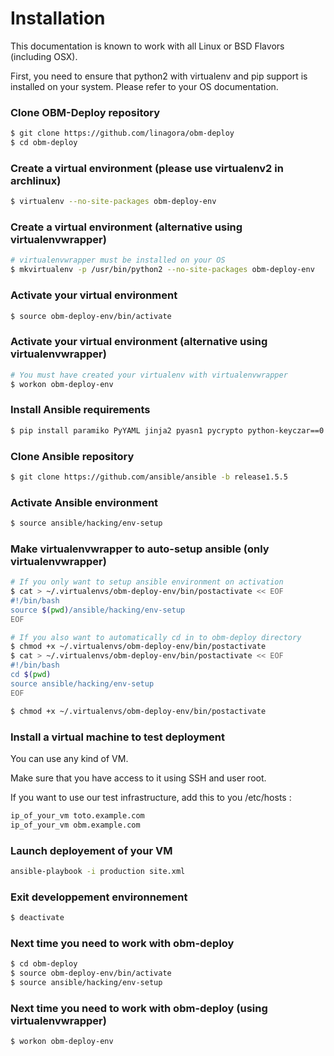 Installation
============

This documentation is known to work with all Linux or BSD Flavors (including OSX).

First, you need to ensure that python2 with virtualenv and pip support is installed on your system. Please refer to your OS documentation.

### Clone OBM-Deploy repository
```.bash
$ git clone https://github.com/linagora/obm-deploy
$ cd obm-deploy
```
### Create a virtual environment (please use virtualenv2 in archlinux)
```.bash
$ virtualenv --no-site-packages obm-deploy-env
```

### Create a virtual environment (alternative using virtualenvwrapper)
```.bash
# virtualenvwrapper must be installed on your OS
$ mkvirtualenv -p /usr/bin/python2 --no-site-packages obm-deploy-env
```

### Activate your virtual environment
```.bash
$ source obm-deploy-env/bin/activate
```

### Activate your virtual environment (alternative using virtualenvwrapper)
```.bash
# You must have created your virtualenv with virtualenvwrapper
$ workon obm-deploy-env
```

### Install Ansible requirements
```.bash
$ pip install paramiko PyYAML jinja2 pyasn1 pycrypto python-keyczar==0.71b
```

### Clone Ansible repository
```.bash
$ git clone https://github.com/ansible/ansible -b release1.5.5
```

### Activate Ansible environment
```.bash
$ source ansible/hacking/env-setup
```

### Make virtualenvwrapper to auto-setup ansible (only virtualenvwrapper)
```.bash
# If you only want to setup ansible environment on activation
$ cat > ~/.virtualenvs/obm-deploy-env/bin/postactivate << EOF
#!/bin/bash
source $(pwd)/ansible/hacking/env-setup
EOF

# If you also want to automatically cd in to obm-deploy directory
$ chmod +x ~/.virtualenvs/obm-deploy-env/bin/postactivate
$ cat > ~/.virtualenvs/obm-deploy-env/bin/postactivate << EOF
#!/bin/bash
cd $(pwd)
source ansible/hacking/env-setup
EOF

$ chmod +x ~/.virtualenvs/obm-deploy-env/bin/postactivate
```

### Install a virtual machine to test deployment
You can use any kind of VM.

Make sure that you have access to it using SSH and user root.

If you want to use our test infrastructure, add this to you /etc/hosts :
```.bash
ip_of_your_vm toto.example.com
ip_of_your_vm obm.example.com
```

### Launch deployement of your VM
```.bash
ansible-playbook -i production site.xml
```

### Exit developpement environnement
```.bash
$ deactivate
```

### Next time you need to work with obm-deploy
```.bash
$ cd obm-deploy
$ source obm-deploy-env/bin/activate
$ source ansible/hacking/env-setup
```

### Next time you need to work with obm-deploy (using virtualenvwrapper)
```.bash
$ workon obm-deploy-env
```


